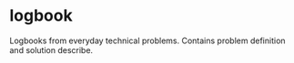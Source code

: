 # logbook
Logbooks from everyday technical problems. Contains problem definition and solution describe. 
